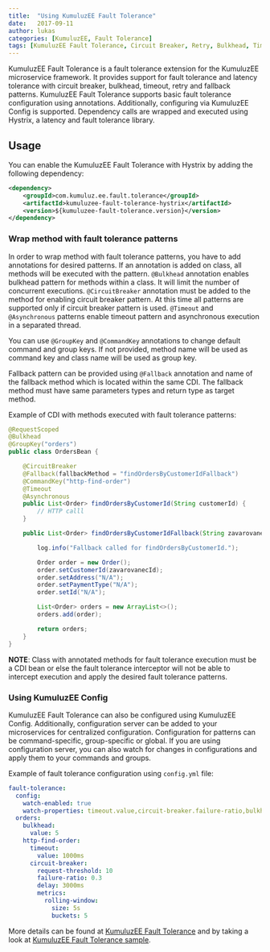 ```yaml
---
title:  "Using KumuluzEE Fault Tolerance"
date:   2017-09-11
author: lukas
categories: [KumuluzEE, Fault Tolerance]
tags: [KumuluzEE Fault Tolerance, Circuit Breaker, Retry, Bulkhead, Timeout, Fallback, Microprofile Fault Tolerance]
---
```


KumuluzEE Fault Tolerance is a fault tolerance extension for the KumuluzEE microservice framework. It provides support for fault tolerance and latency tolerance with circuit breaker, bulkhead, timeout, retry and fallback patterns. KumuluzEE Fault Tolerance supports basic fault tolerance configuration using annotations. Additionally, configuring via KumuluzEE Config is supported. Dependency calls are wrapped and executed using Hystrix, a latency and fault tolerance library.

## Usage

You can enable the KumuluzEE Fault Tolerance with Hystrix by adding the following dependency:
```xml
<dependency>
    <groupId>com.kumuluz.ee.fault.tolerance</groupId>
    <artifactId>kumuluzee-fault-tolerance-hystrix</artifactId>
    <version>${kumuluzee-fault-tolerance.version}</version>
</dependency>
```

<!--more-->

### Wrap method with fault tolerance patterns

In order to wrap method with fault tolerance patterns, you have to add annotations for desired patterns. If an annotation is added on class, all methods will be executed with the pattern. `@Bulkhead` annotation enables bulkhead pattern for methods within a class. It will limit the number of concurrent executions. `@CircuitBreaker` annotation must be added to the method for enabling circuit breaker pattern. At this time all patterns are supported only if circuit breaker pattern is used. `@Timeout` and `@Asynchronous` patterns enable timeout pattern and asynchronous execution in a separated thread.

You can use `@GroupKey` and `@CommandKey` annotations to change default command and group keys. If not provided, method name will be used as command key and class name will be used as group key.
 
Fallback pattern can be provided using `@Fallback` annotation and name of the fallback method which is located within the same CDI. The fallback method must have same parameters types and return type as target method.

Example of CDI with methods executed with fault tolerance patterns:
```java
@RequestScoped
@Bulkhead
@GroupKey("orders")
public class OrdersBean {

    @CircuitBreaker
    @Fallback(fallbackMethod = "findOrdersByCustomerIdFallback")
    @CommandKey("http-find-order")
    @Timeout
    @Asynchronous
    public List<Order> findOrdersByCustomerId(String customerId) {
        // HTTP calll
    }

    public List<Order> findOrdersByCustomerIdFallback(String zavarovanecId) {

        log.info("Fallback called for findOrdersByCustomerId.");

        Order order = new Order();
        order.setCustomerId(zavarovanecId);
        order.setAddress("N/A");
        order.setPaymentType("N/A");
        order.setId("N/A");

        List<Order> orders = new ArrayList<>();
        orders.add(order);

        return orders;
    }
}
```

**NOTE**: Class with annotated methods for fault tolerance execution must be a CDI bean or else the fault tolerance interceptor will not be able to intercept execution and apply the desired fault tolerance patterns.

### Using KumuluzEE Config

KumuluzEE Fault Tolerance can also be configured using KumuluzEE Config. Additionally, configuration server can be added to your microservices for centralized configuration. Configuration for patterns can be command-specific, group-specific or global. If you are using configuration server, you can also watch for changes in configurations and apply them to your commands and groups.

Example of fault tolerance configuration using `config.yml` file:
```yaml
fault-tolerance:
  config:
    watch-enabled: true
    watch-properties: timeout.value,circuit-breaker.failure-ratio,bulkhead.value
  orders:
    bulkhead:
      value: 5
    http-find-order:
      timeout:
        value: 1000ms
      circuit-breaker:
        request-threshold: 10
        failure-ratio: 0.3
        delay: 3000ms
        metrics:
          rolling-window:
            size: 5s
            buckets: 5
```

More details can be found at [KumuluzEE Fault Tolerance](https://github.com/kumuluz/kumuluzee-fault-tolerance/blob/master/README.md) and by taking a look at [KumuluzEE Fault Tolerance sample](https://github.com/kumuluz/kumuluzee-samples/tree/master/kumuluzee-fault-tolerance-hystrix).
